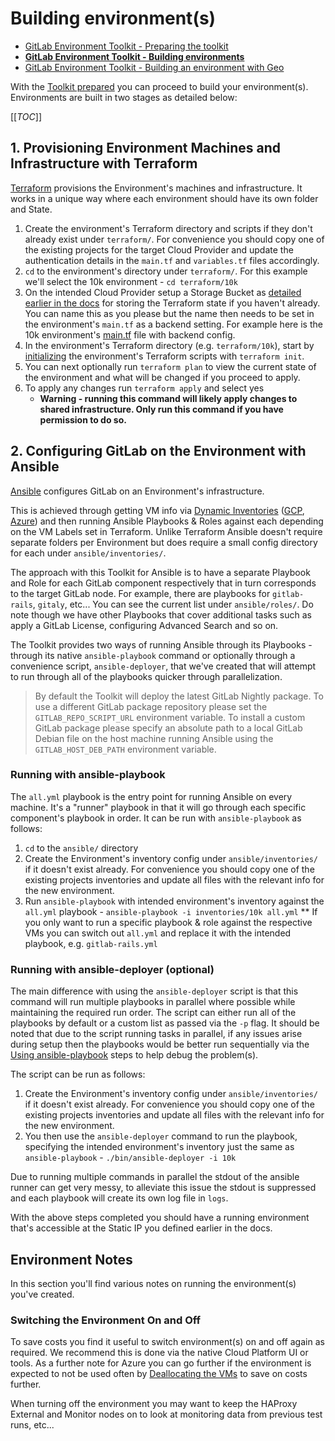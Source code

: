 # Building environment(s)

- [GitLab Environment Toolkit - Preparing the toolkit](prep_toolkit.md)
- [**GitLab Environment Toolkit - Building environments**](building_environments.md)
- [GitLab Environment Toolkit - Building an environment with Geo](building_geo_environments.md)

With the [Toolkit prepared](prep_toolkit.md) you can proceed to build your environment(s). Environments are built in two stages as detailed below:

[[_TOC_]]

## 1. Provisioning Environment Machines and Infrastructure with Terraform

[Terraform](https://www.terraform.io/) provisions the Environment's machines and infrastructure. It works in a unique way where each environment should have its own folder and State.

1. Create the environment's Terraform directory and scripts if they don't already exist under `terraform/`. For convenience you should copy one of the existing projects for the target Cloud Provider and update the authentication details in the `main.tf` and `variables.tf` files accordingly.
1. `cd` to the environment's directory under `terraform/`. For this example we'll select the 10k environment - `cd terraform/10k`
1. On the intended Cloud Provider setup a Storage Bucket as [detailed earlier in the docs](prep_toolkit.md#3-prepare-terraform-state-bucket-on-cloud-platform) for storing the Terraform state if you haven't already. You can name this as you please but the name then needs to be set in the environment's `main.tf` as a backend setting. For example here is the 10k environment's [main.tf](terraform/10k/main.tf) file with backend config.
1. In the environment's Terraform directory (e.g. `terraform/10k`), start by [initializing](https://www.terraform.io/docs/commands/init.html) the environment's Terraform scripts with `terraform init`.
1. You can next optionally run `terraform plan` to view the current state of the environment and what will be changed if you proceed to apply.
1. To apply any changes run `terraform apply` and select yes
    * **Warning - running this command will likely apply changes to shared infrastructure. Only run this command if you have permission to do so.**

## 2. Configuring GitLab on the Environment with Ansible

[Ansible](https://docs.ansible.com/ansible/latest/index.html) configures GitLab on an Environment's infrastructure.

This is achieved through getting VM info via [Dynamic Inventories](https://docs.ansible.com/ansible/latest/user_guide/intro_dynamic_inventory.html) ([GCP](https://docs.ansible.com/ansible/latest/plugins/inventory/gcp_compute.html), [Azure](https://docs.ansible.com/ansible/latest/collections/azure/azcollection/azure_rm_inventory.html)) and then running Ansible Playbooks & Roles against each depending on the VM Labels set in Terraform. Unlike Terraform Ansible doesn't require separate folders per Environment but does require a small config directory for each under `ansible/inventories/`.

The approach with this Toolkit for Ansible is to have a separate Playbook and Role for each GitLab component respectively that in turn corresponds to the target GitLab node.
For example, there are playbooks for `gitlab-rails`, `gitaly`, etc... You can see the current list under `ansible/roles/`. Do note though we have other Playbooks that cover additional tasks such as apply a GitLab License, configuring Advanced Search and so on.

The Toolkit provides two ways of running Ansible through its Playbooks - through its native `ansible-playbook` command or optionally through a convenience script, `ansible-deployer`, that we've created that will attempt to run through all of the playbooks quicker through parallelization.

> By default the Toolkit will deploy the latest GitLab Nightly package. To use a different GitLab package repository please set the `GITLAB_REPO_SCRIPT_URL` environment variable. To install a custom GitLab package please specify an absolute path to a local GitLab Debian file on the host machine running Ansible using the `GITLAB_HOST_DEB_PATH` environment variable.

### Running with ansible-playbook

The `all.yml` playbook is the entry point for running Ansible on every machine. It's a "runner" playbook in that it will go through each specific component's playbook in order. It can be run with `ansible-playbook` as follows:

1. `cd` to the `ansible/` directory
1. Create the Environment's inventory config under `ansible/inventories/` if it doesn't exist already. For convenience you should copy one of the existing projects inventories and update all files with the relevant info for the new environment.
1. Run `ansible-playbook` with intended environment's inventory against the `all.yml` playbook - `ansible-playbook -i inventories/10k all.yml`
    ** If you only want to run a specific playbook & role against the respective VMs you can switch out `all.yml` and replace it with the intended playbook, e.g. `gitlab-rails.yml`

### Running with ansible-deployer (optional)

The main difference with using the `ansible-deployer` script is that this command will run multiple playbooks in parallel where possible while maintaining the required run order. The script can either run all of the playbooks by default or a custom list as passed via the `-p` flag. It should be noted that due to the script running tasks in parallel, if any issues arise during setup then the playbooks would be better run sequentially via the [Using ansible-playbook](using-ansible-playbook) steps to help debug the problem(s).

The script can be run as follows:

1. Create the Environment's inventory config under `ansible/inventories/` if it doesn't exist already. For convenience you should copy one of the existing projects inventories and update all files with the relevant info for the new environment.
1. You then use the `ansible-deployer` command to run the playbook, specifying the intended environment's inventory just the same as `ansible-playbook` - `./bin/ansible-deployer -i 10k`

Due to running multiple commands in parallel the stdout of the ansible runner can get very messy, to alleviate this issue the stdout is suppressed and each playbook will create its own log file in `logs`.

With the above steps completed you should have a running environment that's accessible at the Static IP you defined earlier in the docs.

## Environment Notes

In this section you'll find various notes on running the environment(s) you've created.

### Switching the Environment On and Off

To save costs you find it useful to switch environment(s) on and off again as required. We recommend this is done via the native Cloud Platform UI or tools. As a further note for Azure you can go further if the environment is expected to not be used often by [Deallocating the VMs](https://support.hostway.com/hc/en-us/articles/360001059850-Deallocate-Azure-Virtual-Machines) to save on costs further.

When turning off the environment you may want to keep the HAProxy External and Monitor nodes on to look at monitoring data from previous test runs, etc...

